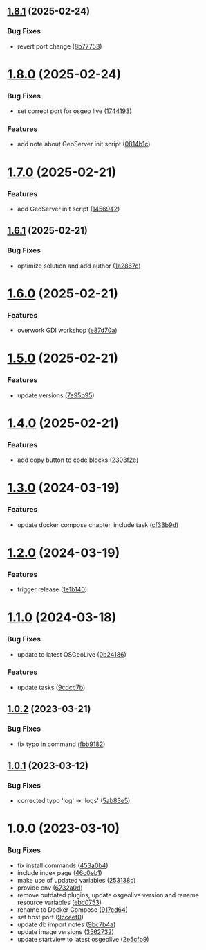 ## [1.8.1](https://github.com/terrestris/docker-ws/compare/v1.8.0...v1.8.1) (2025-02-24)


### Bug Fixes

* revert port change ([8b77753](https://github.com/terrestris/docker-ws/commit/8b77753f28e7a6fd5f39d4b76a869c18213319d2))

# [1.8.0](https://github.com/terrestris/docker-ws/compare/v1.7.0...v1.8.0) (2025-02-24)


### Bug Fixes

* set correct port for osgeo live ([1744193](https://github.com/terrestris/docker-ws/commit/1744193d509dff2e25a8347d363b2c6cfb7c00a3))


### Features

* add note about GeoServer init script ([0814b1c](https://github.com/terrestris/docker-ws/commit/0814b1c4d961ad303a9c43a331afcfa36ca456f3))

# [1.7.0](https://github.com/terrestris/docker-ws/compare/v1.6.1...v1.7.0) (2025-02-21)


### Features

* add GeoServer init script ([1456942](https://github.com/terrestris/docker-ws/commit/1456942a078f1368c81451a9e2efc016e2c29d67))

## [1.6.1](https://github.com/terrestris/docker-ws/compare/v1.6.0...v1.6.1) (2025-02-21)


### Bug Fixes

* optimize solution and add author ([1a2867c](https://github.com/terrestris/docker-ws/commit/1a2867c53c01619deb5589b691478243fb1f10cf))

# [1.6.0](https://github.com/terrestris/docker-ws/compare/v1.5.0...v1.6.0) (2025-02-21)


### Features

* overwork GDI workshop ([e87d70a](https://github.com/terrestris/docker-ws/commit/e87d70a4fad0c01f2ba54c7ca01e5d8af6d2c10d))

# [1.5.0](https://github.com/terrestris/docker-ws/compare/v1.4.0...v1.5.0) (2025-02-21)


### Features

* update versions ([7e95b95](https://github.com/terrestris/docker-ws/commit/7e95b95786e4e216d22100c17629236bd2653715))

# [1.4.0](https://github.com/terrestris/docker-ws/compare/v1.3.0...v1.4.0) (2025-02-21)


### Features

* add copy button to code blocks ([2303f2e](https://github.com/terrestris/docker-ws/commit/2303f2ed880c330049f9ad2fce4557b6aabb2ed8))

# [1.3.0](https://github.com/terrestris/docker-ws/compare/v1.2.0...v1.3.0) (2024-03-19)


### Features

* update docker compose chapter, include task ([cf33b9d](https://github.com/terrestris/docker-ws/commit/cf33b9d99c3c3f3fa68986473992de59c814feff))

# [1.2.0](https://github.com/terrestris/docker-ws/compare/v1.1.0...v1.2.0) (2024-03-19)


### Features

* trigger release ([1e1b140](https://github.com/terrestris/docker-ws/commit/1e1b14092b4458d46fcf1668041d67c9aa8d0d4f))

# [1.1.0](https://github.com/terrestris/docker-ws/compare/v1.0.2...v1.1.0) (2024-03-18)


### Bug Fixes

* update to latest OSGeoLive ([0b24186](https://github.com/terrestris/docker-ws/commit/0b2418659e3e7f5ab798ea39fb13fdf9089ac9ce))


### Features

* update tasks ([9cdcc7b](https://github.com/terrestris/docker-ws/commit/9cdcc7ba6678d54625e222b6d7181660a31e1dfd))

## [1.0.2](https://github.com/terrestris/docker-ws/compare/v1.0.1...v1.0.2) (2023-03-21)


### Bug Fixes

* fix typo in command ([fbb9182](https://github.com/terrestris/docker-ws/commit/fbb918253e0e697004233037db7550255abb650c))

## [1.0.1](https://github.com/terrestris/docker-ws/compare/v1.0.0...v1.0.1) (2023-03-12)


### Bug Fixes

* corrected typo 'log' -> 'logs' ([5ab83e5](https://github.com/terrestris/docker-ws/commit/5ab83e577ec833e93f848ceea6839a8e60127f28))

# 1.0.0 (2023-03-10)


### Bug Fixes

* fix install commands ([453a0b4](https://github.com/terrestris/docker-ws/commit/453a0b49779efdee205fd398b0a5e965ca95c151))
* include index page ([46c0eb1](https://github.com/terrestris/docker-ws/commit/46c0eb1b9b279c3813686609396852b680dcba4f))
* make use of updated variables ([253138c](https://github.com/terrestris/docker-ws/commit/253138c087fcf236f54dfdf1febb3e45d4a1cafa))
* provide env ([6732a0d](https://github.com/terrestris/docker-ws/commit/6732a0d6874e35c0e00ce93e97a2a8e1a1ea40c4))
* remove outdated plugins, update osgeolive version and rename resource variables ([ebc0753](https://github.com/terrestris/docker-ws/commit/ebc07536292ddccc8225da62ef36afbd3b439b37))
* rename to Docker Compose ([917cd64](https://github.com/terrestris/docker-ws/commit/917cd6447c5f83b54c47c91a1a88e3ac8601eb00))
* set host port ([9cceef0](https://github.com/terrestris/docker-ws/commit/9cceef05139e10236f480cf551656edb8e091f49))
* update db import notes ([9bc7b4a](https://github.com/terrestris/docker-ws/commit/9bc7b4a06ce65cf6d36e6d42c066d19eacd3bb87))
* update image versions ([3562732](https://github.com/terrestris/docker-ws/commit/3562732f4bc1a7ccafac6754f3481d0457f508b1))
* update startview to latest osgeolive ([2e5cfb9](https://github.com/terrestris/docker-ws/commit/2e5cfb96a1136389e393d48a9fc70596982044c1))
